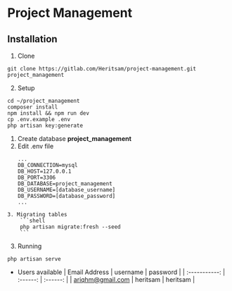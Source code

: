 # Project Management

## Installation

1. Clone

`git clone https://gitlab.com/Heritsam/project-management.git project_management`

2. Setup

```shell
cd ~/project_management
composer install
npm install && npm run dev
cp .env.example .env
php artisan key:generate
```
   1. Create database **project_management**
   2. Edit .env file
        ```shell
        ...
        DB_CONNECTION=mysql
        DB_HOST=127.0.0.1
        DB_PORT=3306
        DB_DATABASE=project_management
        DB_USERNAME=[database_username]
        DB_PASSWORD=[database_password]
        ...
        ```
    3. Migrating tables
        ```shell
        php artisan migrate:fresh --seed
        ```

3. Running
```shell
php artisan serve
```
- Users available
| Email Address | username | password |
| :-----------: | :------: | :------: |
| ariqhm@gmail.com | heritsam | heritsam |
